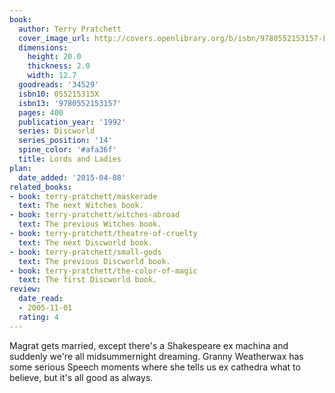 ```yaml
---
book:
  author: Terry Pratchett
  cover_image_url: http://covers.openlibrary.org/b/isbn/9780552153157-L.jpg
  dimensions:
    height: 20.0
    thickness: 2.0
    width: 12.7
  goodreads: '34529'
  isbn10: 055215315X
  isbn13: '9780552153157'
  pages: 400
  publication_year: '1992'
  series: Discworld
  series_position: '14'
  spine_color: '#afa36f'
  title: Lords and Ladies
plan:
  date_added: '2015-04-08'
related_books:
- book: terry-pratchett/maskerade
  text: The next Witches book.
- book: terry-pratchett/witches-abroad
  text: The previous Witches book.
- book: terry-pratchett/theatre-of-cruelty
  text: The next Discworld book.
- book: terry-pratchett/small-gods
  text: The previous Discworld book.
- book: terry-pratchett/the-color-of-magic
  text: The first Discworld book.
review:
  date_read:
  - 2005-11-01
  rating: 4
---
```


Magrat gets married, except there's a Shakespeare ex machina and suddenly we're all midsummernight dreaming. Granny
Weatherwax has some serious Speech moments where she tells us ex cathedra what to believe, but it's all good as always.
